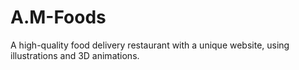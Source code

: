 # A.M-Foods

A high-quality food delivery restaurant with a unique website, using illustrations and 3D animations.

